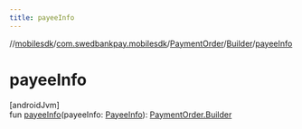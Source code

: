 ```yaml
---
title: payeeInfo
---
```

//[mobilesdk](../../../../index.html)/[com.swedbankpay.mobilesdk](../../index.html)/[PaymentOrder](../index.html)/[Builder](index.html)/[payeeInfo](payee-info.html)



# payeeInfo



[androidJvm]\
fun [payeeInfo](payee-info.html)(payeeInfo: [PayeeInfo](../../-payee-info/index.html)): [PaymentOrder.Builder](index.html)




